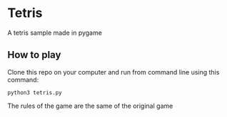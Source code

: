 # Tetris
A tetris sample made in pygame

## How to play
Clone this repo on your computer and run from command line using this command:

```
python3 tetris.py
```

The rules of the game are the same of the original game
